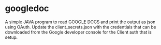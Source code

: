 # googledoc
A simple JAVA program to read GOOGLE DOCS and print the output as json using OAuth.
Update the client_secrets.json with the credentials that can be downloaded from the Google developer console for the Client auth that is setup.
